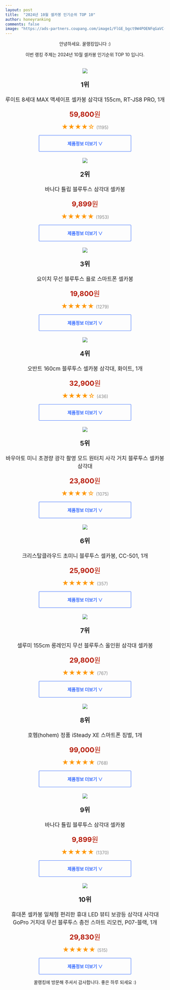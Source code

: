 ```yaml
---
layout: post
title:  "2024년 10월 셀카봉 인기순위 TOP 10"
author: honeyranking
comments: false
image: "https://ads-partners.coupang.com/image1/FlGE_bgct9W4POENFqGaVC-9uXdP25Y5wKYu76e2697eEMvzU3COn61Zud6NG9PITM6rbmwZHISfQiE-Dvk3iY3Q1rvUq-fNXQJBAHlBRnmlzOLkG1vgdWqihP93E4SPQKNkzpyC1-qfP8uXFutiJJB8mUE53RSn-6CSYFT1dIjNnfG1vr5ehyFK39-CMuhf90r-8kl7i0fN4GWB9fPaV9-C1CnHAW6h3Sp7eKwKzsZgmB_j0vBb6dWmjEqCtaJNnUoMMejVSHsM2p9RDulqkSWxGjrfw5cHo9f5Iqk="
---
```

<p style="text-align: center;">안녕하세요. 꿀랭킹입니다 :)</p>
<p style="text-align: center;">이번 랭킹 주제는 2024년 10월 셀카봉 인기순위 TOP 10 입니다.</p><center><img src="https://ads-partners.coupang.com/image1/FlGE_bgct9W4POENFqGaVC-9uXdP25Y5wKYu76e2697eEMvzU3COn61Zud6NG9PITM6rbmwZHISfQiE-Dvk3iY3Q1rvUq-fNXQJBAHlBRnmlzOLkG1vgdWqihP93E4SPQKNkzpyC1-qfP8uXFutiJJB8mUE53RSn-6CSYFT1dIjNnfG1vr5ehyFK39-CMuhf90r-8kl7i0fN4GWB9fPaV9-C1CnHAW6h3Sp7eKwKzsZgmB_j0vBb6dWmjEqCtaJNnUoMMejVSHsM2p9RDulqkSWxGjrfw5cHo9f5Iqk=" style="margin-top:20px" /></center><p style="text-align: center; font-size: 20px"><b>1위</b></p><p style="text-align: center; font-size: 17px">루이트 8세대 MAX 맥세이프 셀카봉 삼각대 155cm, RT-JS8 PRO, 1개</p><p style="text-align: center;"><span style="color: #b61800; font-size: 22px;"><b>59,800</b>원</span></p><p style="text-align: center;"><span style="color: #ff9600; font-size: 20px;">★★★★☆ </span><span style="color: #878787;">(1195)</span></p><center><a href="https://link.coupang.com/re/AFFSDP?lptag=AF3899140&subid=honeyrank&pageKey=7722975184&itemId=20731989430&vendorItemId=87760053518&traceid=V0-153-cd178368fc3b35fa&clickBeacon=873b3b70-8fc5-11ef-b1dc-0de525f6a3f7%7E3&requestid=20241022010001164090475209&token=31850C%7CMIXED"><div style="font-size: 14px; display: inline-block; padding: 15px 90px; color: #346aff; border-radius: 2px; border: 1px solid #346aff; cursor: pointer;"><b>제품정보 더보기 &or;</b></div></a></center><center><img src="https://ads-partners.coupang.com/image1/zg6259FDFUro8lqDznrnFFiaQnrTUrj-vZpuaxyGG-JeTfOxROGt7-LXEEnmQmrQpf67qdDzUfdot1-254Enwx-x7HGTcnB_9Wx11CYklqSFLFcaY_FF8K4ZVImqghMevcA17LgEQIWasyHJUGfFc4fatGzlpFfBfvTHNgh0hZWs3NO47E__i5xPuN_zWPKsGqDSVW4vw0I62dMvVdWYqJK6XsMoCb7imbmqq6Zd7xhy3ItWtY7PdcM1qfj1b-AwuS22kbQTo8aQ5i-1YwUnQ7kHnUDA0Rx7zRE=" style="margin-top:20px" /></center><p style="text-align: center; font-size: 20px"><b>2위</b></p><p style="text-align: center; font-size: 17px">바나다 튤립 블루투스 삼각대 셀카봉</p><p style="text-align: center;"><span style="color: #b61800; font-size: 22px;"><b>9,899</b>원</span></p><p style="text-align: center;"><span style="color: #ff9600; font-size: 20px;">★★★★★ </span><span style="color: #878787;">(1953)</span></p><center><a href="https://link.coupang.com/re/AFFSDP?lptag=AF3899140&subid=honeyrank&pageKey=102623748&itemId=312634079&vendorItemId=3768595278&traceid=V0-153-b71d3a1c630f911e&requestid=20241022010001164090475209&token=31850C%7CMIXED"><div style="font-size: 14px; display: inline-block; padding: 15px 90px; color: #346aff; border-radius: 2px; border: 1px solid #346aff; cursor: pointer;"><b>제품정보 더보기 &or;</b></div></a></center><center><img src="https://ads-partners.coupang.com/image1/NncxkUYfxVmyQQQ3NpV9ypfVBYPzk6XjeONUdnFYN1MsRLZs21wKAx0PGEqU8SnIoDc4tU4Lk6RlM53mBHnL8_-1jCH8A7aK4jZKTJX64-_IamOvUs9bywYiM9bs2viHxLdyRAealZvTRfbMoUslKpZUpdOymH4zK2reqLBYD3l3OYHBCVMuzSH8RCFVDzydzEof9p3qx93bkY_B5P7OYLHAoSIAVDY5MwCMsiUf-CfJECxxv90TIcZt0LKFl7inbkpMsYdwOGYLQ3oSdLWy9UHirV5Y0lOIWXE=" style="margin-top:20px" /></center><p style="text-align: center; font-size: 20px"><b>3위</b></p><p style="text-align: center; font-size: 17px">요이치 무선 블루투스 욜로 스마트폰 셀카봉</p><p style="text-align: center;"><span style="color: #b61800; font-size: 22px;"><b>19,800</b>원</span></p><p style="text-align: center;"><span style="color: #ff9600; font-size: 20px;">★★★★★ </span><span style="color: #878787;">(1279)</span></p><center><a href="https://link.coupang.com/re/AFFSDP?lptag=AF3899140&subid=honeyrank&pageKey=37035609&itemId=115193286&vendorItemId=3230243824&traceid=V0-153-359104ab08039b95&requestid=20241022010001164090475209&token=31850C%7CMIXED"><div style="font-size: 14px; display: inline-block; padding: 15px 90px; color: #346aff; border-radius: 2px; border: 1px solid #346aff; cursor: pointer;"><b>제품정보 더보기 &or;</b></div></a></center><center><img src="https://ads-partners.coupang.com/image1/pTCakMo7JQzQLXC_pQT7uzN2fpXCvWMp9SfVwsWPCtdOPtLArYYwDCEKBUCPDHPLbjs-GmJh8PXb4z6PHHy0QeZbD08IvXS2GOTH5vmkTLcpKWS3Vch8zgIRqTKCNliV5NCnJdjfoklxBZ1Zfz5TwCZaN8oWNIoRLOoikLG64VsJhmlefmlCLwQsfTpbLMYPVbmqujpSDNvnZbl4xl1FK21xh-h7-NsVKWefkTQlP4Zo2JoarXe1EUkt2IfvbaijB1O80XNQ_TDz7Xu09kK7TEU_54BR2rDtHqwTwZ-Qm886e4N6WXIbOYWOWngephqm" style="margin-top:20px" /></center><p style="text-align: center; font-size: 20px"><b>4위</b></p><p style="text-align: center; font-size: 17px">오반트 160cm 블루투스 셀카봉 삼각대, 화이트, 1개</p><p style="text-align: center;"><span style="color: #b61800; font-size: 22px;"><b>32,900</b>원</span></p><p style="text-align: center;"><span style="color: #ff9600; font-size: 20px;">★★★★☆ </span><span style="color: #878787;">(436)</span></p><center><a href="https://link.coupang.com/re/AFFSDP?lptag=AF3899140&subid=honeyrank&pageKey=8265316217&itemId=23815185247&vendorItemId=90838953633&traceid=V0-153-457e54e672d91ce4&clickBeacon=873b3b70-8fc5-11ef-89b3-0cedb89a7e04%7E3&requestid=20241022010001164090475209&token=31850C%7CMIXED"><div style="font-size: 14px; display: inline-block; padding: 15px 90px; color: #346aff; border-radius: 2px; border: 1px solid #346aff; cursor: pointer;"><b>제품정보 더보기 &or;</b></div></a></center><center><img src="https://ads-partners.coupang.com/image1/jxAkjhoBrVy3OFRxjxjFYv16CTjSLqDIS5LKYmEetX4CKoM11svYhboKr7UfI183ra9hI1MKNNLVUuFHne8enSVcYIYrrJawcnjigxi5qTT84d3V4o1gPWiedyfd-LsL-m2L3APNQgOH-7M8O3yldEW45aa1YFJo2Mhw-EwwVtWF7RcyydoAntKbYSbIeVP_ogwXZjpTzYGDFykAo3YCKoNl7lJbrpfzRNcodxndMC5xw70lO-EtaDBtaBxZ_XKisMA2FpsMlMaBi4baEqH5TJVm3ZyVBsb6GSkMXHRIiilQirC0wizhxWfY9Q==" style="margin-top:20px" /></center><p style="text-align: center; font-size: 20px"><b>5위</b></p><p style="text-align: center; font-size: 17px">바우아토 미니 초경량 광각 촬영 모드 원터치 사각 거치 블루투스 셀카봉 삼각대</p><p style="text-align: center;"><span style="color: #b61800; font-size: 22px;"><b>23,800</b>원</span></p><p style="text-align: center;"><span style="color: #ff9600; font-size: 20px;">★★★★☆ </span><span style="color: #878787;">(1075)</span></p><center><a href="https://link.coupang.com/re/AFFSDP?lptag=AF3899140&subid=honeyrank&pageKey=8194963298&itemId=23466880180&vendorItemId=91081982693&traceid=V0-153-7d19e0dae190aa8d&requestid=20241022010001164090475209&token=31850C%7CMIXED"><div style="font-size: 14px; display: inline-block; padding: 15px 90px; color: #346aff; border-radius: 2px; border: 1px solid #346aff; cursor: pointer;"><b>제품정보 더보기 &or;</b></div></a></center><center><img src="https://ads-partners.coupang.com/image1/bG6VPXic-sgnnu48bAsedJukoLSKE9cpzeaCCZS1OXJYcU8CFi-ZSft4QerAo-gE2zpv2GAps45KV1DYWAo9kK4eofVhHJtlwzCEZUHpcX3nyN3VmuJ_kndkfvdQ3ypGA2Q2BfwbfUkl7qiDUUHJzMgc-2GqjU462rrDKA2QcbbrRWOMydUdtlaHpJ15r5gOJTBzOEGVhXIYF86GLjwxP-odD7R9jLm44OxB44slQyOS2j-o0OWGq5bCMNk80ocO7Tr3u8vHT6Cq3p9sXJUX2y4A275igRsnRq6uHfGiJwA=" style="margin-top:20px" /></center><p style="text-align: center; font-size: 20px"><b>6위</b></p><p style="text-align: center; font-size: 17px">크리스탈클라우드 초미니 블루투스 셀카봉, CC-501, 1개</p><p style="text-align: center;"><span style="color: #b61800; font-size: 22px;"><b>25,900</b>원</span></p><p style="text-align: center;"><span style="color: #ff9600; font-size: 20px;">★★★★★ </span><span style="color: #878787;">(357)</span></p><center><a href="https://link.coupang.com/re/AFFSDP?lptag=AF3899140&subid=honeyrank&pageKey=7761699424&itemId=20932360319&vendorItemId=87999074017&traceid=V0-153-2681be8dae31f711&clickBeacon=873b3b70-8fc5-11ef-a2f5-f1628d351f0c%7E3&requestid=20241022010001164090475209&token=31850C%7CMIXED"><div style="font-size: 14px; display: inline-block; padding: 15px 90px; color: #346aff; border-radius: 2px; border: 1px solid #346aff; cursor: pointer;"><b>제품정보 더보기 &or;</b></div></a></center><center><img src="https://ads-partners.coupang.com/image1/SO_2JLRtbaBAowyZSJ0SgcsUHznphJq9MMtARbmSBC6LdPBQneetn5SheeieW-bYCHlb1dc9Jm8IDMJgUOwut0z0MPiJfti6tFKmcsT5NxLDBohTJsXfHZf8nY8jCz722J0Aij1ynnjYz5Vl0ifeBCpWUuf5b2GpNVI3ZYDMhMElS3aLm-Piflw9OT07h34D66KPqeHHayv8WpS30RivNrUyKFxbWvnIrlJlejtpDMV1xigyXL50HRt7-r3OBC61NsdM2Fq7BzPoFQ7qOgQTpEWxELmkWRlzy03G" style="margin-top:20px" /></center><p style="text-align: center; font-size: 20px"><b>7위</b></p><p style="text-align: center; font-size: 17px">셀루미 155cm 롱레인지 무선 블루투스 올인원 삼각대 셀카봉</p><p style="text-align: center;"><span style="color: #b61800; font-size: 22px;"><b>29,800</b>원</span></p><p style="text-align: center;"><span style="color: #ff9600; font-size: 20px;">★★★★★ </span><span style="color: #878787;">(767)</span></p><center><a href="https://link.coupang.com/re/AFFSDP?lptag=AF3899140&subid=honeyrank&pageKey=6699378675&itemId=18489765604&vendorItemId=85629380267&traceid=V0-153-8cae273092b4fce4&requestid=20241022010001164090475209&token=31850C%7CMIXED"><div style="font-size: 14px; display: inline-block; padding: 15px 90px; color: #346aff; border-radius: 2px; border: 1px solid #346aff; cursor: pointer;"><b>제품정보 더보기 &or;</b></div></a></center><center><img src="https://ads-partners.coupang.com/image1/JuErKsAyNtncZF3EJqmWRd7i60tvrWeGa_zG4QMZtml_lv2rvUb2QHmNfnaEq1BJadyJl9SPZLqVCrcoQ2oFDDNWicSZ6xljp0BceiXJqAtqBv1OSjfpyezfStOlqCvnnefU0vjCSRN4_vmN5BX_X6tI4eDl3pVS-_khb2AxuYTNiDvhvqnxBH5Y3gJN6euKNtB1AUZkTAmpA2gx7VyekO1I5ItCFYyrA7Wh-0xF0-ihLraalHHBGY2mqHbcYoHRKSc-hdG-w9lNzmw_aOIyVd2F1rvBrzvamXar0mP37QKVfIFDMmEfGC2clxIV5m0=" style="margin-top:20px" /></center><p style="text-align: center; font-size: 20px"><b>8위</b></p><p style="text-align: center; font-size: 17px">호헴(hohem) 정품 iSteady XE 스마트폰 짐벌, 1개</p><p style="text-align: center;"><span style="color: #b61800; font-size: 22px;"><b>99,000</b>원</span></p><p style="text-align: center;"><span style="color: #ff9600; font-size: 20px;">★★★★★ </span><span style="color: #878787;">(768)</span></p><center><a href="https://link.coupang.com/re/AFFSDP?lptag=AF3899140&subid=honeyrank&pageKey=8322826731&itemId=24023957433&vendorItemId=91044446842&traceid=V0-153-854254c0111986f7&clickBeacon=873b3b70-8fc5-11ef-bd2f-d479cfb849d0%7E3&requestid=20241022010001164090475209&token=31850C%7CMIXED"><div style="font-size: 14px; display: inline-block; padding: 15px 90px; color: #346aff; border-radius: 2px; border: 1px solid #346aff; cursor: pointer;"><b>제품정보 더보기 &or;</b></div></a></center><center><img src="https://ads-partners.coupang.com/image1/orAMc5LOgsYiDSj3osU1vtR5_YTfQvB5JFrpqb7PANelPkD8BfYlfgk6It2ZtrnONG2BdnkxTHa1p7hk4G5TNDEg2XQPPkzwZ3AbFUsK8BIeiBpgyrrFgYd8lnV2p5qy9soSKZTr-jjpD18LWpnBdb86vIZGO7nkhuIabGTLRvuTEHwWM9nV1GWDWt8igZ1ucGSHHBxPXO__tiEmgdTj9qH0QFdLsQhBB-eck9OT208B9DcqjLKajXg-HQILk_VuL0cRkFqROV6EoQ06REjBVNoWqPyUyidPlA==" style="margin-top:20px" /></center><p style="text-align: center; font-size: 20px"><b>9위</b></p><p style="text-align: center; font-size: 17px">바나다 튤립 블루투스 삼각대 셀카봉</p><p style="text-align: center;"><span style="color: #b61800; font-size: 22px;"><b>9,899</b>원</span></p><p style="text-align: center;"><span style="color: #ff9600; font-size: 20px;">★★★★★ </span><span style="color: #878787;">(1370)</span></p><center><a href="https://link.coupang.com/re/AFFSDP?lptag=AF3899140&subid=honeyrank&pageKey=102623748&itemId=312806009&vendorItemId=3768883454&traceid=V0-153-b71d3a1c630f911e&requestid=20241022010001164090475209&token=31850C%7CMIXED"><div style="font-size: 14px; display: inline-block; padding: 15px 90px; color: #346aff; border-radius: 2px; border: 1px solid #346aff; cursor: pointer;"><b>제품정보 더보기 &or;</b></div></a></center><center><img src="https://ads-partners.coupang.com/image1/cTJU5CHWTuq7XMNOccdCm-VS6tMhhpf3p89BGxtb3-wEb8XI_nXDhNdfgz9bHzfFOSeL8cB1sKHYcFi0Na_ETSyJW23vWzNwnDim5-QKJpryAaSyu7Fgy6bXpiCmXi9YsSwEo52wPI1zgLhNV8s7ry4Ed4jl4GO-Q6uP6x3q0PJjYnrhAB9QL-QNVyyRoAFx_Gfh5MvUO8LWli4I8jBe5RqulChdJjsE78ZPc5NSEL0nXDwLMagjIy-wFE86JfdT7m4py8VzCFn3gEet7mDIEAHTJNkpUG174-wc2YDyWOzNgB7HZfZv6vvuSS_2Zi7D" style="margin-top:20px" /></center><p style="text-align: center; font-size: 20px"><b>10위</b></p><p style="text-align: center; font-size: 17px">휴대폰 셀카봉 일체형 편리한 휴대 LED 뷰티 보광등 삼각대 사각대 GoPro 거치대 무선 블루투스 충전 스마트 리모컨, P07-블랙, 1개</p><p style="text-align: center;"><span style="color: #b61800; font-size: 22px;"><b>29,830</b>원</span></p><p style="text-align: center;"><span style="color: #ff9600; font-size: 20px;">★★★★★ </span><span style="color: #878787;">(515)</span></p><center><a href="https://link.coupang.com/re/AFFSDP?lptag=AF3899140&subid=honeyrank&pageKey=7400604964&itemId=19154328601&vendorItemId=89138604046&traceid=V0-153-fee301ff7545f4ba&clickBeacon=873b3b70-8fc5-11ef-9a61-576d14842cb0%7E3&requestid=20241022010001164090475209&token=31850C%7CMIXED"><div style="font-size: 14px; display: inline-block; padding: 15px 90px; color: #346aff; border-radius: 2px; border: 1px solid #346aff; cursor: pointer;"><b>제품정보 더보기 &or;</b></div></a></center><p style="text-align: center;">꿀랭킹에 방문해 주셔서 감사합니다. 좋은 하루 되세요 :)</p>